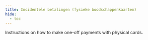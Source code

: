 ```yaml
---
title: Incidentele betalingen (fysieke boodschappenkaarten)
hide:
  - toc
---
```


Instructions on how to make one-off payments with physical cards.
